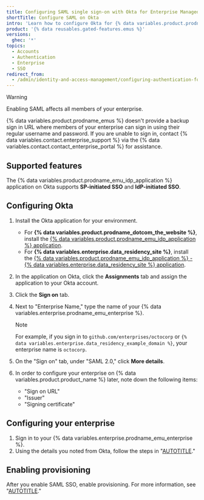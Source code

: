 ```yaml
---
title: Configuring SAML single sign-on with Okta for Enterprise Managed Users
shortTitle: Configure SAML on Okta
intro: 'Learn how to configure Okta for {% data variables.product.prodname_emus %} on {% data variables.product.prodname_dotcom_the_website %} or {% data variables.enterprise.data_residency_site %}.'
product: '{% data reusables.gated-features.emus %}'
versions:
  ghec: '*'
topics:
  - Accounts
  - Authentication
  - Enterprise
  - SSO
redirect_from:
  - /admin/identity-and-access-management/configuring-authentication-for-enterprise-managed-users/configuring-saml-single-sign-on-with-okta-for-enterprise-managed-users
---
```


>[!WARNING]
>Enabling SAML affects all members of your enterprise.
>
>{% data variables.product.prodname_emus %} doesn't provide a backup sign in URL where members of your enterprise can sign in using their regular username and password.
>If you are unable to sign in, contact {% data variables.contact.enterprise_support %} via the {% data variables.contact.contact_enterprise_portal %} for assistance.

## Supported features

The {% data variables.product.prodname_emu_idp_application %} application on Okta supports **SP-initiated SSO** and **IdP-initiated SSO**.

## Configuring Okta

1. Install the Okta application for your environment.

   * For **{% data variables.product.prodname_dotcom_the_website %}**, install the [{% data variables.product.prodname_emu_idp_application %} application](https://www.okta.com/integrations/github-enterprise-managed-user).
   * For **{% data variables.enterprise.data_residency_site %}**, install the [{% data variables.product.prodname_emu_idp_application %} - {% data variables.enterprise.data_residency_site %} application](https://www.okta.com/integrations/github-enterprise-managed-user-ghe-com/).

1. In the application on Okta, click the **Assignments** tab and assign the application to your Okta account.
1. Click the **Sign on** tab.
1. Next to "Enterprise Name," type the name of your {% data variables.enterprise.prodname_emu_enterprise %}.

   >[!NOTE]
   >For example, if you sign in to `github.com/enterprises/octocorp` or `{% data variables.enterprise.data_residency_example_domain %}`, your enterprise name is `octocorp`.

1. On the "Sign on" tab, under "SAML 2.0," click **More details**.
1. In order to configure your enterprise on {% data variables.product.product_name %} later, note down the following items:

   * "Sign on URL"
   * "Issuer"
   * "Signing certificate"

## Configuring your enterprise

1. Sign in to your {% data variables.enterprise.prodname_emu_enterprise %}.
1. Using the details you noted from Okta, follow the steps in "[AUTOTITLE](/admin/managing-iam/configuring-authentication-for-enterprise-managed-users/configuring-saml-single-sign-on-for-enterprise-managed-users#configure-your-enterprise)."

## Enabling provisioning

After you enable SAML SSO, enable provisioning. For more information, see "[AUTOTITLE](/admin/identity-and-access-management/provisioning-user-accounts-for-enterprise-managed-users/configuring-scim-provisioning-with-okta)."
